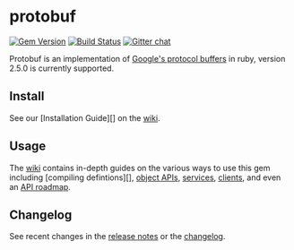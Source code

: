 # protobuf

[![Gem Version](https://badge.fury.io/rb/protobuf.png)](http://badge.fury.io/rb/protobuf)
[![Build Status](https://secure.travis-ci.org/localshred/protobuf.png?branch=master)](https://travis-ci.org/localshred/protobuf)
[![Gitter chat](https://badges.gitter.im/localshred/protobuf.png)](https://gitter.im/localshred/protobuf)

Protobuf is an implementation of [Google's protocol buffers][google-pb] in ruby, version 2.5.0 is currently supported.

## Install

See our [Installation Guide][] on the [wiki][].

## Usage

The [wiki][] contains in-depth guides on the various ways to use this gem
including [compiling defintions][], [object APIs][], [services][], [clients][], and even
an [API roadmap][].

## Changelog

See recent changes in the [release notes][] or the [changelog][].

  [google-pb]: http://code.google.com/p/protobuf "Google Protocol Buffers"
  [wiki]: https://github.com/localshred/protobuf/wiki/Protobuf-Wiki "Protobuf Wiki"
  [compiling definitions]: https://github.com/localshred/protobuf/wiki/Compiling-Definitions "Compiling definitions"
  [object APIs]: https://github.com/localshred/protobuf/wiki/Messages-&-Enums "Message & Enum object APIs"
  [services]: https://github.com/localshred/protobuf/wiki/Services "Services object API"
  [clients]: https://github.com/localshred/protobuf/wiki/Clients "Client object API"
  [API roadmap]: https://github.com/localshred/protobuf/wiki/API-Roadmap "API Roadmap"
  [release notes]: https://github.com/localshred/protobuf/releases "CHANGES.md"
  [changelog]: https://github.com/localshred/protobuf/blob/master/CHANGES.md "CHANGES.md"
